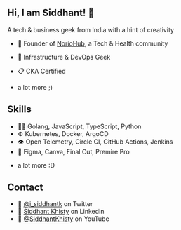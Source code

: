 ## Hi, I am Siddhant! 👋

A tech & business geek from India with a hint of creativity

- 🦔 Founder of [NorioHub](https://discord.gg/Y4AbDNKCVw), a Tech & Health community 

- 👥 Infrastructure & DevOps Geek

- 📋 CKA Certified

+ a lot more ;)


## Skills
- 👨‍💻 Golang, JavaScript, TypeScript, Python
- ⚙️ Kubernetes, Docker, ArgoCD
- 👁️ Open Telemetry, Circle CI, GitHub Actions, Jenkins
- 🎨 Figma, Canva, Final Cut, Premire Pro
+ a lot more :D

## Contact
- 🐥 [@i_siddhantk](https://twitter.com/i_siddhantk) on Twitter
- 👔 [Siddhant Khisty](https://www.linkedin.com/in/siddhant-khisty/) on LinkedIn
- 👾 [@SiddhantKhisty](https://www.youtube.com/@siddhantkhisty) on YouTube



